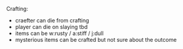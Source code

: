 Crafting:

- craefter can die from crafting
- player can die on slaying tbd
- items can be w:rusty / a:stiff / j:dull
- mysterious items can be crafted but not sure about the outcome
